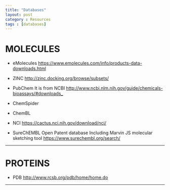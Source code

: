 ```yaml
---
title: "Databases"
layout: post
category : Resources
tags : [databases]
---
```



# MOLECULES

* eMolecules
<https://www.emolecules.com/info/products-data-downloads.html>

* ZINC
<http://zinc.docking.org/browse/subsets/>

* PubChem
It is from NCBI
<http://www.ncbi.nlm.nih.gov/guide/chemicals-bioassays/#downloads_>

* ChemSpider

* ChemBL

* NCI
<https://cactus.nci.nih.gov/download/nci/>

* SureChEMBL Open Patent database
Including Marvin JS molecular sketching tool
<https://www.surechembl.org/search/>

---

# PROTEINS

* PDB
<http://www.rcsb.org/pdb/home/home.do>

---
